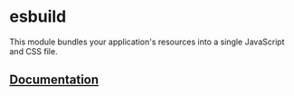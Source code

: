 # esbuild

This module bundles your application's resources into a single JavaScript and
CSS file.

## [Documentation](https://primatejs.com/modules/esbuild)
